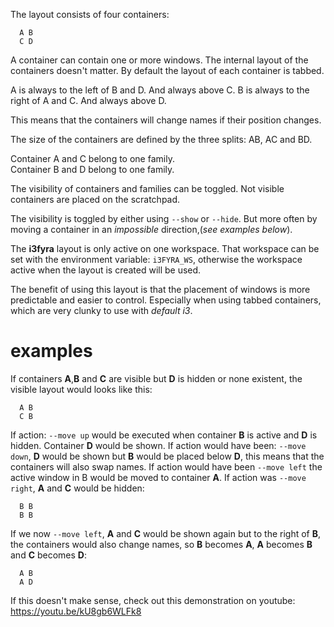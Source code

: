 The layout consists of four containers:  

``` text
  A B
  C D
```

A container can contain one or more windows. The
internal layout of the containers doesn't matter.
By default the layout of each container is
tabbed.  

A is always to the left of B and D. And always
above C. B is always to the right of A and C. And
always above D.  

This means that the containers will change names
if their position changes.  

The size of the containers are defined by the
three splits: AB, AC and BD.  

Container A and C belong to one family.  
Container B and D belong to one family.  

The visibility of containers and families can be
toggled. Not visible containers are placed on the
scratchpad.  

The visibility is toggled by either using `--show`
or `--hide`. But more often by moving a container
in an *impossible* direction,(*see examples
below*).  

The **i3fyra** layout is only active on one
workspace. That workspace can be set with the
environment variable: `i3FYRA_WS`, otherwise the
workspace active when the layout is created will
be used.  

The benefit of using this layout is that the
placement of windows is more predictable and
easier to control. Especially when using tabbed
containers, which are very clunky to use
with *default i3*.

# examples

If containers **A**,**B** and **C** are visible
but **D** is hidden or none existent, the visible
layout would looks like this:  

``` text
  A B
  C B
```

If action: `--move up` would be executed when
container **B** is active and **D** is hidden.
Container **D** would be shown. If action would
have been: `--move down`, **D** would be shown
but **B** would be placed below **D**, this means
that the containers will also swap names. If
action would have been `--move left` the active
window in B would be moved to container **A**. If
action was `--move right`, **A** and **C** would
be hidden:  

``` text
  B B
  B B
```

If we now `--move left`, **A** and **C**
would be shown again but to the right of **B**,
the containers would also change names, so **B**
becomes **A**, **A** becomes **B** and **C**
becomes **D**:  

``` text
  A B
  A D
```

If this doesn't make sense, check out this
demonstration on youtube:
https://youtu.be/kU8gb6WLFk8

